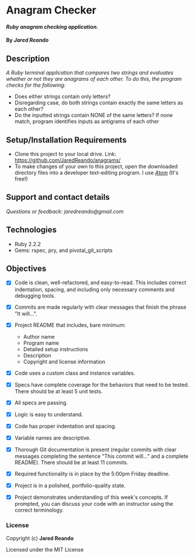 # Anagram Checker

#### _Ruby anagram checking application._

#### By _**Jared Reando**_

## Description

_A Ruby terminal application that compares two strings and evaluates whether or not they are anagrams of each other. To do this, the program checks for the following:_
  * Does either strings contain only letters?
  * Disregarding case, do both strings contain exactly the same letters as each other?
  * Do the inputted strings contain NONE of the same letters? If none match, program identifies inputs as antigrams of each other

## Setup/Installation Requirements

* Clone this project to your local drive. Link: https://github.com/JaredReando/anagrams/
* To make changes of your own to this project, open the downloaded directory files into a developer text-editing program.
  I use _[Atom](https://atom.io/)_ (It's free!)

## Support and contact details

_Questions or feedback: jaredreando@gmail.com_

## Technologies

- Ruby 2.2.2
- Gems: rspec, pry, and pivotal_git_scripts

## Objectives

- [x] Code is clean, well-refactored, and easy-to-read. This includes correct indentation, spacing, and including only necessary comments and debugging tools.

- [x] Commits are made regularly with clear messages that finish the phrase "It will…".

- [x] Project README that includes, bare minimum:
    * Author name
    * Program name
    * Detailed setup instructions
    * Description
    * Copyright and license information

- [x] Code uses a custom class and instance variables.

- [x] Specs have complete coverage for the behaviors that need to be tested. There should be at least 5 unit tests.

- [x] All specs are passing.

- [x] Logic is easy to understand.

- [x] Code has proper indentation and spacing.

- [x] Variable names are descriptive.

- [x] Thorough Git documentation is present (regular commits with clear messages completing the sentence "This commit will..." and a complete README). There should be at least 11 commits.

- [x] Required functionality is in place by the 5:00pm Friday deadline.

- [x] Project is in a polished, portfolio-quality state.

- [x] Project demonstrates understanding of this week's concepts. If prompted, you can discuss your code with an instructor using the correct terminology.


### License

Copyright (c) **Jared Reando**

Licensed under the MIT License
